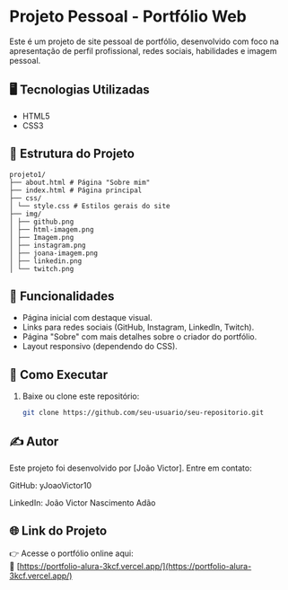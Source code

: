 # Projeto Pessoal - Portfólio Web

Este é um projeto de site pessoal de portfólio, desenvolvido com foco na apresentação de perfil profissional, redes sociais, habilidades e imagem pessoal.

## 🖥️ Tecnologias Utilizadas

- HTML5  
- CSS3

## 📁 Estrutura do Projeto
```
projeto1/
├── about.html # Página "Sobre mim"
├── index.html # Página principal
├── css/
│ └── style.css # Estilos gerais do site
├── img/
│ ├── github.png
│ ├── html-imagem.png
│ ├── Imagem.png
│ ├── instagram.png
│ ├── joana-imagem.png
│ ├── linkedin.png
│ └── twitch.png
```

## 📸 Funcionalidades

- Página inicial com destaque visual.
- Links para redes sociais (GitHub, Instagram, LinkedIn, Twitch).
- Página "Sobre" com mais detalhes sobre o criador do portfólio.
- Layout responsivo (dependendo do CSS).

## 🚀 Como Executar

1. Baixe ou clone este repositório:
   ```bash
   git clone https://github.com/seu-usuario/seu-repositorio.git

## ✍️ Autor
Este projeto foi desenvolvido por [João Victor].
Entre em contato:

GitHub: yJoaoVictor10

LinkedIn: João Victor Nascimento Adão

## 🌐 Link do Projeto

👉 Acesse o portfólio online aqui:  
🔗 [https://portfolio-alura-3kcf.vercel.app/](https://portfolio-alura-3kcf.vercel.app/)

